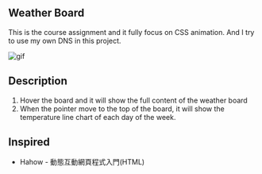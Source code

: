 Weather Board 
-------------
This is the course assignment and it fully focus on CSS animation.
And I try to use my own DNS in this project.

![gif](https://i.imgur.com/OftW7Xy.gif)

## Description
1. Hover the board and it will show the full content of the weather board
2. When the pointer move to the top of the board, it will show the temperature line chart of each day of the week.

## Inspired
* Hahow - 動態互動網頁程式入門(HTML)
